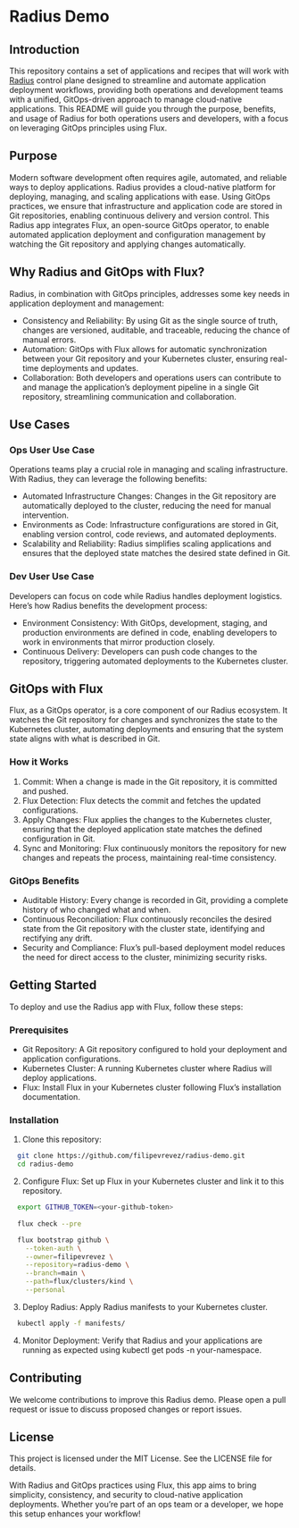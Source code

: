 # Radius Demo

## Introduction

This repository contains a set of applications and recipes that will work with [Radius](https://radapp.io/) control plane designed to streamline and automate application deployment workflows, providing both operations and development teams with a unified, GitOps-driven approach to manage cloud-native applications. This README will guide you through the purpose, benefits, and usage of Radius for both operations users and developers, with a focus on leveraging GitOps principles using Flux.

## Purpose

Modern software development often requires agile, automated, and reliable ways to deploy applications. Radius provides a cloud-native platform for deploying, managing, and scaling applications with ease. Using GitOps practices, we ensure that infrastructure and application code are stored in Git repositories, enabling continuous delivery and version control. This Radius app integrates Flux, an open-source GitOps operator, to enable automated application deployment and configuration management by watching the Git repository and applying changes automatically.

## Why Radius and GitOps with Flux?

Radius, in combination with GitOps principles, addresses some key needs in application deployment and management:

- Consistency and Reliability: By using Git as the single source of truth, changes are versioned, auditable, and traceable, reducing the chance of manual errors.
- Automation: GitOps with Flux allows for automatic synchronization between your Git repository and your Kubernetes cluster, ensuring real-time deployments and updates.
- Collaboration: Both developers and operations users can contribute to and manage the application’s deployment pipeline in a single Git repository, streamlining communication and collaboration.

## Use Cases

### Ops User Use Case

Operations teams play a crucial role in managing and scaling infrastructure. With Radius, they can leverage the following benefits:

- Automated Infrastructure Changes: Changes in the Git repository are automatically deployed to the cluster, reducing the need for manual intervention.
- Environments as Code: Infrastructure configurations are stored in Git, enabling version control, code reviews, and automated deployments.
- Scalability and Reliability: Radius simplifies scaling applications and ensures that the deployed state matches the desired state defined in Git.

### Dev User Use Case

Developers can focus on code while Radius handles deployment logistics. Here’s how Radius benefits the development process:

- Environment Consistency: With GitOps, development, staging, and production environments are defined in code, enabling developers to work in environments that mirror production closely.
- Continuous Delivery: Developers can push code changes to the repository, triggering automated deployments to the Kubernetes cluster.

## GitOps with Flux

Flux, as a GitOps operator, is a core component of our Radius ecosystem. It watches the Git repository for changes and synchronizes the state to the Kubernetes cluster, automating deployments and ensuring that the system state aligns with what is described in Git.

### How it Works

1. Commit: When a change is made in the Git repository, it is committed and pushed.
2. Flux Detection: Flux detects the commit and fetches the updated configurations.
3. Apply Changes: Flux applies the changes to the Kubernetes cluster, ensuring that the deployed application state matches the defined configuration in Git.
4. Sync and Monitoring: Flux continuously monitors the repository for new changes and repeats the process, maintaining real-time consistency.

### GitOps Benefits

- Auditable History: Every change is recorded in Git, providing a complete history of who changed what and when.
- Continuous Reconciliation: Flux continuously reconciles the desired state from the Git repository with the cluster state, identifying and rectifying any drift.
- Security and Compliance: Flux’s pull-based deployment model reduces the need for direct access to the cluster, minimizing security risks.

## Getting Started

To deploy and use the Radius app with Flux, follow these steps:

### Prerequisites

- Git Repository: A Git repository configured to hold your deployment and application configurations.
- Kubernetes Cluster: A running Kubernetes cluster where Radius will deploy applications.
- Flux: Install Flux in your Kubernetes cluster following Flux’s installation documentation.

### Installation

1. Clone this repository:

  ```bash
    git clone https://github.com/filipevrevez/radius-demo.git
    cd radius-demo
  ```

2. Configure Flux: Set up Flux in your Kubernetes cluster and link it to this repository.

  ```bash
    export GITHUB_TOKEN=<your-github-token>
    
    flux check --pre

    flux bootstrap github \
      --token-auth \
      --owner=filipevrevez \
      --repository=radius-demo \
      --branch=main \
      --path=flux/clusters/kind \
      --personal

  ```

3. Deploy Radius: Apply Radius manifests to your Kubernetes cluster.

  ```bash
    kubectl apply -f manifests/
  ```

4. Monitor Deployment: Verify that Radius and your applications are running as expected using kubectl get pods -n your-namespace.

## Contributing

We welcome contributions to improve this Radius demo. Please open a pull request or issue to discuss proposed changes or report issues.

## License

This project is licensed under the MIT License. See the LICENSE file for details.

With Radius and GitOps practices using Flux, this app aims to bring simplicity, consistency, and security to cloud-native application deployments. Whether you’re part of an ops team or a developer, we hope this setup enhances your workflow!
